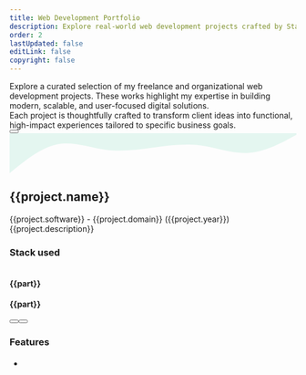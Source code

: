 ```yaml
---
title: Web Development Portfolio
description: Explore real-world web development projects crafted by Stack Seekers. From scalable SaaS apps to stunning websites, see how we build digital experiences that drive results. Freelance projects in custom web and app development, including booking platforms, dashboards, and analytics tools. Built with React, Node.js, and modern tech stacks.
order: 2
lastUpdated: false
editLink: false
copyright: false
---
```


<div class="flex flex-column gap-4 my-6 line-height-4">
  <div>
    Explore a curated selection of my freelance and organizational web development projects. These works highlight my expertise in building modern, scalable, and user-focused digital solutions.
  </div>
  <div>
    Each project is thoughtfully crafted to transform client ideas into functional, high-impact experiences tailored to specific business goals.
  </div>
  <div>
    <a
      href="https://cal.com/stackseekers"
      size="large"
      color="deeppink"
      class="flex justify-content-center text-center no-underline mt-4"
    >
      <Button
        label="Build Your Vision with Us!"
        icon="pi pi-calendar-clock"
        severity="primary"
        raised
        rounded
      />
    </a>
  </div>
</div>

<!-- Vertical Tabs Navigation -->
<div class="p-d-flex p-flex-column p-mr-3">
      <div class="grid my-6 gap-8">
        <div
          class="vp-feature-item col-12 shadow-1 m-0 p-0"
          v-for="(project, index) in freelance"
          :id="project.name"
        >
          <svg xmlns="http://www.w3.org/2000/svg" viewBox="0 120 1440 200">
            <path
              fill="#10b981"
              fill-opacity="0.1"
              d="M0,320L40,288C80,256,160,192,240,176C320,160,400,192,480,202.7C560,213,640,203,720,192C800,181,880,171,960,181.3C1040,192,1120,224,1200,218.7C1280,213,1360,171,1400,149.3L1440,128L1440,0L1400,0C1360,0,1280,0,1200,0C1120,0,1040,0,960,0C880,0,800,0,720,0C640,0,560,0,480,0C400,0,320,0,240,0C160,0,80,0,40,0L0,0Z"
            ></path>
          </svg>
          <div>
            <div class="px-4">
              <h2 itemprop="name" class="text-4xl font-bold p-0 m-0" :id="project.name">
                {{project.name}}
              </h2>
              <div class="text-xs mt-2" itemprop="operatingSystem">
                {{project.software}}
                <span class="mt-2"> - {{project.domain}} </span>
                <a class="mt-2 font-italic no-underline"> ({{project.year}})</a>
              </div>
            </div>
            <div
              class="flex md:flex-row flex-column"
              itemscope
              itemtype="https://schema.org/SoftwareApplication"
            >
              <div class="md:col-6 col-12  px-4">
                <div class="my-2 text-l line-height-3">{{project.description}}</div>
                <h3 class="hidden">Stack used</h3>
                <div class="flex grid mt-4 px-2">
                  <Tag
                    style="
                      border: 2px solid var(--border-color);
                      background: transparent;
                      color: var(--text-color);
                    "
                    v-for="part in project.stack"
                    :key="part"
                    :value="part"
                    class="m-1"
                  >
                    <div class="flex items-center gap-2 px-1">
                        <img v-if="part" :src="`https://cdn.simpleicons.org/${part}`" :alt="part" :title="part"  style="width: 28px;" loading="lazy" fetchpriority="high"/>
                        <h4 class="text-base p-0 m-0 hidden">{{part}}</h4>
                    </div>
                  </Tag>
                  <Tag
                    style="
                      border: 2px solid var(--border-color);
                      background: transparent;
                      color: var(--text-color);
                    "
                    v-for="part in project.otherSkills"
                    :key="part"
                    :value="part"
                    class="m-1"
                  >
                    <div class="flex items-center gap-2 px-1">
                        <h4 class="text-base p-0 m-0">{{part}}</h4>
                    </div>
                  </Tag>
                </div>
                <div
                  class="flex flex-row justify-content-between align-items-center gap-2"
                >
                  <a
                    v-if="project.link"
                    :href="project.link"
                    target="_blank"
                    class="w-full flex flex-row no-underline my-4"
                  >
                    <Button
                      label="Demo"
                      icon="pi pi-angle-double-right"
                      severity="primary"
                      raised
                      rounded
                    />
                  </a>
                  <a
                    v-if="project.codeLink"
                    :href="project.codeLink"
                    target="_blank"
                    class="w-full flex flex-row no-underline my-4"
                  >
                    <Button
                      label="Repo"
                      icon="pi pi-github"
                      severity="secondary"
                      raised
                      rounded
                    />
                  </a>
                </div>
              </div>
              <div class="md:col-6 col-12 px-4 pt-4">
                <link itemprop="applicationCategory" :href="project.schema" />
                <div v-if="project.images">
                  <div class="card" v-if="project.images.length != 1">
                    <Galleria
                      :value="project.images"
                      :responsiveOptions="responsiveOptions"
                      :numVisible="5"
                      :circular="true"
                      :showItemNavigators="true"
                      :showThumbnails="false"
                      :pt="{
                        prevButton: { 'aria-label': 'Previous screen of project' },
                        nextButton: { 'aria-label': 'Next screen of project' }
                      }"
                    >
                      <template #item="slotProps">
                        <img
                          :src="slotProps.item.itemImageSrc"
                          :alt="slotProps.item.alt"
                          style="width: 100%; display: block"
                          loading="eager" fetchpriority="high"
                        />
                      </template>
                    </Galleria>
                  </div>
                  <div class="card" v-else>
                    <img
                      :src="project.images[0].itemImageSrc"
                      :alt="project.images[0].alt"
                      style="width: 100%; display: block"
                      loading="eager" fetchpriority="high"
                    />
                  </div>
                </div>
              </div>
            </div>
          </div>
          <div class="flex flex-column px-4">
            <div class="flex flex-column p-2" v-if="project.features">         
              <Accordion
              >
                  <AccordionTab header="Features">
                      <h3 class="my-2 text-l hidden">Features</h3>
                      <ul class="my-2 ml-3 text-sm">
                        <li v-for="feature in project.features" class="flex flex-row align-content-center line-height-3">
                          <i class="pi pi-verified m-2 bg-primary" alt="arrow" style="font-size: 1rem;"></i>
                          <h4 class="m-2 text-sm" v-html="sanitizedHtml(feature.text)"></h4>
                        </li>
                      </ul>
                  </AccordionTab>
              </Accordion>
            </div>
          </div>
        </div>
      </div>
</div>

<script setup lang="ts">
  import { ref } from "vue";
  import { freelance } from "@data/projects.js";
  import { sanitizedHtml } from "@utils"
  const images = ref();
  const responsiveOptions = ref([
    {
      breakpoint: "1300px",
      numVisible: 4,
    },
    {
      breakpoint: "575px",
      numVisible: 1,
    },
  ]);
  
</script>
